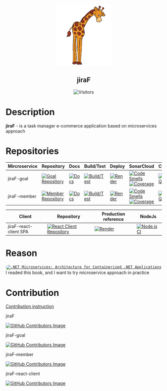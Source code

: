 <div align="center">
 <img src="docs/img/jiraF-icon.png" weight="100px" height="200px" />
 <h2>jiraF</h2>

![Visitors](https://api.visitorbadge.io/api/visitors?path=https%3A%2F%2Fgithub.com%2FKurnakovMaksim%2FjiraF&countColor=%23263759&style=flat)

</div>

# Description
<b>jiraF</b> - is a task manager e-commerce application based on microservices approach

# Repositories

| Mircroservice 	  | Repository  | Docs | Build/Test | Deploy |  SonarCloud | CodeQL | Codecov |
|------------------  | --- | ------------ | -------------------------------------- | ---------------------------- | ----- | ----- | --- |
| jiraF-goal | [![Goal Repository](https://img.shields.io/static/v1?label=&message=Goal-Repository&color=orange&logo=github)](https://github.com/KurnakovMaksim/jiraF-goal) | [![Docs](https://img.shields.io/static/v1?label=&message=Docs&color=blue)](https://github.com/KurnakovMaksim/jiraF-goal/blob/main/ReadMe.md) | [![Build/Test](https://github.com/KurnakovMaksim/jiraF-goal/actions/workflows/goal-build-test.yml/badge.svg)](https://github.com/KurnakovMaksim/jiraF-goal/actions/workflows/goal-build-test.yml) | [![Render](https://img.shields.io/static/v1?label=&message=Render&color=grey&logo=render)](https://jiraf-goal.onrender.com/ping) | [![Code Smells](https://sonarcloud.io/api/project_badges/measure?project=KurnakovMaksim_jiraF&metric=code_smells)](https://sonarcloud.io/summary/new_code?id=KurnakovMaksim_jiraF) [![Coverage](https://sonarcloud.io/api/project_badges/measure?project=KurnakovMaksim_jiraF&metric=coverage)](https://sonarcloud.io/summary/new_code?id=KurnakovMaksim_jiraF) | [![CodeQL](https://github.com/KurnakovMaksim/jiraF-goal/workflows/CodeQL/badge.svg)](https://github.com/KurnakovMaksim/jiraF-goal/actions?query=workflow%3ACodeQL) | [![Codecov](https://codecov.io/gh/KurnakovMaksim/jiraF/branch/main/graph/badge.svg)](https://codecov.io/gh/KurnakovMaksim/jiraF)
| jiraF-member | [![Member Repository](https://img.shields.io/static/v1?label=&message=Member-Repository&color=orange&logo=github)](https://github.com/KurnakovMaksim/jiraF-member) | [![Docs](https://img.shields.io/static/v1?label=&message=Docs&color=blue)](https://github.com/KurnakovMaksim/jiraF-member/blob/main/ReadMe.md)  | [![Build/Test](https://github.com/KurnakovMaksim/jiraF-member/actions/workflows/build-test.yml/badge.svg)](https://github.com/KurnakovMaksim/jiraF-member/actions/workflows/build-test.yml) | [![Render](https://img.shields.io/static/v1?label=&message=Render&color=grey&logo=render)](https://jiraf-member.onrender.com/ping) | [![Code Smells](https://sonarcloud.io/api/project_badges/measure?project=KurnakovMaksim_jiraF-member&metric=code_smells)](https://sonarcloud.io/summary/new_code?id=KurnakovMaksim_jiraF-member) [![Coverage](https://sonarcloud.io/api/project_badges/measure?project=KurnakovMaksim_jiraF-member&metric=coverage)](https://sonarcloud.io/summary/new_code?id=KurnakovMaksim_jiraF-member) | [![CodeQL](https://github.com/KurnakovMaksim/jiraF-member/workflows/CodeQL/badge.svg)](https://github.com/KurnakovMaksim/jiraF-member/actions?query=workflow%3ACodeQL) | [![Codecov](https://codecov.io/gh/KurnakovMaksim/jiraF-member/branch/main/graph/badge.svg)](https://codecov.io/gh/KurnakovMaksim/jiraF-member) |

| Client | Repository  | Production reference | NodeJs |
| ------ | ----- | -------------------- | ---------- |
| jiraF-react-client SPA | [![React Client Repository](https://img.shields.io/static/v1?label=&message=React-Client-Repository&color=orange&logo=github)](https://github.com/KurnakovMaksim/jiraF-react-client) | [![Render](https://img.shields.io/static/v1?label=&message=Render&color=grey&logo=render)](https://jiraf-react-client.onrender.com/) | [![Node.js CI](https://github.com/KurnakovMaksim/jiraF-react-client/actions/workflows/node-js.yml/badge.svg)](https://github.com/KurnakovMaksim/jiraF-react-client/actions/workflows/node-js.yml) |

# Reason
<code><a href="#ArchitectureForContainerizedDotNetApplications" ><img src="https://docs.microsoft.com/en-us/dotnet/architecture/microservices/media/cover-large.png" title=".NET Microservices: Architecture for Containerized .NET Applications" width="150" style="border-radius:8px" /></a></code><br>
I readed this book, and I want to try microservice approach in practice

# Contribution
[Contribution instruction](https://github.com/KurnakovMaksim/jiraF/blob/main/CONTRIBUTION.md)

<p>jiraF</p>
<a href="https://github.com/KurnakovMaksim/jiraF/graphs/contributors">
  
  ![GitHub Contributors Image](https://contrib.rocks/image?repo=KurnakovMaksim/jiraF)
  
</a>

<p>jiraF-goal</p>
<a href="https://github.com/KurnakovMaksim/jiraF-goal/graphs/contributors">
  
  ![GitHub Contributors Image](https://contrib.rocks/image?repo=KurnakovMaksim/jiraF-goal)
  
</a>

<p>jiraF-member</p>
<a href="https://github.com/KurnakovMaksim/jiraF-member/graphs/contributors">
  
  ![GitHub Contributors Image](https://contrib.rocks/image?repo=KurnakovMaksim/jiraF-member)
  
</a>

<p>jiraF-react-client</p>
<a href="https://github.com/KurnakovMaksim/jiraF-client/graphs/contributors">
  
  ![GitHub Contributors Image](https://contrib.rocks/image?repo=KurnakovMaksim/jiraF-react-client)
  
</a>

